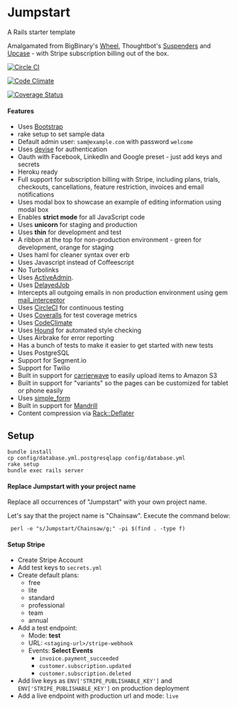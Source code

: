 # Jumpstart
A Rails starter template

Amalgamated from BigBinary's [Wheel](http://github.com/bigbinary/wheel), Thoughtbot's [Suspenders](https://github.com/thoughtbot/suspenders) and [Upcase](http://upcase.com) - with Stripe subscription billing out of the box.

[![Circle CI](https://circleci.com/gh/heyogrady/jumpstart/tree/master.svg?style=svg)](https://circleci.com/gh/heyogrady/jumpstart/tree/master)

[![Code Climate](https://codeclimate.com/github/heyogrady/jumpstart/badges/gpa.svg)](https://codeclimate.com/github/heyogrady/jumpstart)

[![Coverage Status](https://coveralls.io/repos/heyogrady/jumpstart/badge.svg)](https://coveralls.io/r/heyogrady/jumpstart)

#### Features

- Uses [Bootstrap](http://getbootstrap.com)
- rake setup to set sample data
- Default admin user: `sam@example.com` with password `welcome`
- Uses [devise](https://github.com/plataformatec/devise) for authentication
- Oauth with Facebook, LinkedIn and Google preset - just add keys and secrets
- Heroku ready
- Full support for subscription billing with Stripe, including plans, trials, checkouts, cancellations, feature restriction, invoices and email notifications
- Uses modal box to showcase an example of editing information using modal box
- Enables __strict mode__ for all JavaScript code
- Uses __unicorn__ for staging and production
- Uses __thin__ for development and test
- A ribbon at the top for non-production environment - green for development, orange for staging
- Uses haml for cleaner syntax over erb
- Uses Javascript instead of Coffeescript
- No Turbolinks
- Uses [ActiveAdmin](http://activeadmin.info).
- Uses [DelayedJob](https://github.com/collectiveidea/delayed_job)
- Intercepts all outgoing emails in non production environment using gem [mail_interceptor](https://github.com/bigbinary/mail_interceptor)
- Uses [CircleCI](https://circleci.com) for continuous testing
- Uses [Coveralls](https://coveralls.com) for test coverage metrics
- Uses [CodeClimate](https://codeclimate.com)
- Uses [Hound](http://houndci.com) for automated style checking
- Uses Airbrake for error reporting
- Has a bunch of tests to make it easier to get started with new tests
- Uses PostgreSQL
- Support for Segment.io
- Support for Twilio
- Built in support for [carrierwave](https://github.com/carrierwaveuploader/carrierwave) to easily upload items to Amazon S3
- Built in support for "variants" so the pages can be customized for tablet or phone easily
- Uses [simple_form](https://github.com/plataformatec/simple_form)
- Built in support for [Mandrill](http://how-we-work.bigbinary.com/externalservices/mandrill.html)
- Content compression via [Rack::Deflater](https://github.com/rack/rack/blob/master/lib/rack/deflater.rb)

Setup
-----

```
bundle install
cp config/database.yml.postgresqlapp config/database.yml
rake setup
bundle exec rails server
```

#### Replace Jumpstart with your project name

Replace all occurrences of "Jumpstart" with your own project name.

Let's say that the project name is "Chainsaw". Execute the command below:

```
 perl -e "s/Jumpstart/Chainsaw/g;" -pi $(find . -type f)
```

#### Setup Stripe

* Create Stripe Account
* Add test keys to `secrets.yml`
* Create default plans:
  - free
  - lite
  - standard
  - professional
  - team
  - annual
* Add a test endpoint:
  - Mode: __test__
  - URL: `<staging-url>/stripe-webhook`
  - Events: __Select Events__
    - `invoice.payment_succeeded`
    - `customer.subscription.updated`
    - `customer.subscription.deleted`
* Add live keys as `ENV['STRIPE_PUBLISHABLE_KEY']` and `ENV['STRIPE_PUBLISHABLE_KEY']` on production deployment
* Add a live endpoint with production url and mode: `live`
